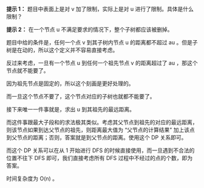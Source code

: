 **提示 1：** 题目中表面上是对 v 加了限制，实际上是对 u 进行了限制。具体是什么限制？

**提示 2：** 在一个节点 u 不满足要求的情况下，整个子树都应该被删掉。

题目中给的条件是，任何一个点 v 到其子树内节点 u 的距离都不超过 au 。但是子树是在动的，所以这个定义并不容易直接考虑。

反过来考虑，一旦有一个节点 u 到任何一个祖先节点 v 的距离超过了 au ，那这个节点就不能要了。

因为祖先节点是固定的，所以这个刻画是更好处理的。

而一旦这个节点不要了，这个节点对应的子树也就都不能要了。

接下来唯一一件事就是，求出 u 到其祖先的最远距离。

而这件事跟最大子段和的求法极其类似。考虑其父节点到祖先的对应的最远距离，则该节点如果到达父节点的祖先，则距离最大值为 “父节点的计算结果” 加上该点到父节点的距离；否则，答案就是到父节点的距离。使用这个 DP 关系即可。

而这个 DP 关系可以在从 1 开始进行 DFS 的时候直接使用，而一旦遇到不合法的位置不往下 DFS 即可，我们直接考虑所有 DFS 过程中不经过的点的个数，即为答案。

时间复杂度为 O(n) 。